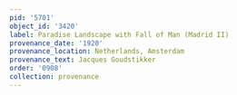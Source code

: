 ```yaml
---
pid: '5701'
object_id: '3420'
label: Paradise Landscape with Fall of Man (Madrid II)
provenance_date: '1920'
provenance_location: Netherlands, Amsterdam
provenance_text: Jacques Goudstikker
order: '0908'
collection: provenance
---
```

